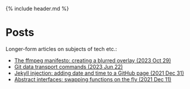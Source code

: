 
<link rel="shortcut icon" type="image/png" href="favicon.png">

{% include header.md %}

# Posts

Longer-form articles on subjects of tech etc.:
- [The ffmpeg manifesto: creating a blurred overlay (2023 Oct 29)]({{site.url}}/posts/2023-10-29-a)
- [Git data transport commands (2023 Jun 22)]({{site.url}}/posts/2023-06-22-a)
- [Jekyll injection: adding date and time to a GitHub page (2021 Dec 31)]({{site.url}}/posts/2021-12-31-a)
- [Abstract interfaces: swapping functions on the fly (2021 Dec 11)]({{site.url}}/posts/2021-12-11-a)

